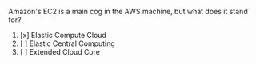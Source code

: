 

Amazon's EC2 is a main cog in the AWS machine, but what does it stand for?

1. [x] Elastic Compute Cloud
2. [ ] Elastic Central Computing
3. [ ] Extended Cloud Core



